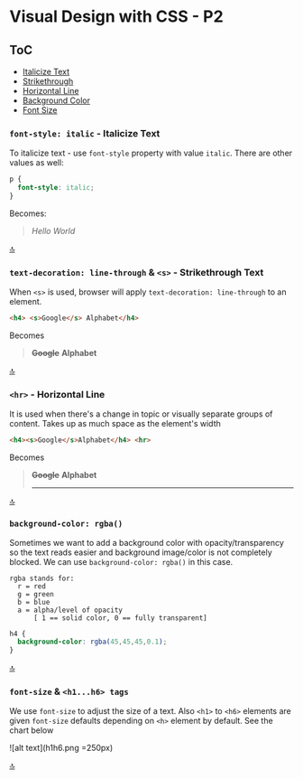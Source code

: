 # Visual Design with CSS - P2

## ToC
* [Italicize Text](#) 
* [Strikethrough](#)
* [Horizontal Line](#)
* [Background Color](#)
* [Font Size](#)

### `font-style: italic` - Italicize Text

To italicize text - use `font-style` property with value `italic`. There are other values as well:

```css
p {
  font-style: italic;
}
```
Becomes:

> *Hello World*
  
[🔝](#toc)  
  
### `text-decoration: line-through` & `<s>` - Strikethrough Text

When `<s>` is used, browser will apply `text-decoration: line-through` to an element.
  
```html
<h4> <s>Google</s> Alphabet</h4>
```

Becomes

> **~~Google~~** **Alphabet**

  
[🔝](#toc)  

### `<hr>` - Horizontal Line

It is used when there's a change in topic or visually separate groups of content. Takes up as much space as the element's width

```html
<h4><s>Google</s>Alphabet</h4> <hr>     
```
Becomes

>  **~~Google~~** **Alphabet**
> <hr>
  
[🔝](#toc)  

### `background-color: rgba()`

Sometimes we want to add a background color with opacity/transparency so the text reads easier and background image/color is not completely blocked. We can use `background-color: rgba()` in this case. 
```
rgba stands for:
  r = red
  g = green
  b = blue
  a = alpha/level of opacity 
      [ 1 == solid color, 0 == fully transparent]
```

```css
h4 {
  background-color: rgba(45,45,45,0.1);
}
```
  
[🔝](#toc)  

### `font-size` & `<h1...h6> tags`

We use `font-size` to adjust the size of a text. Also `<h1>` to `<h6>` elements are given `font-size` defaults depending on `<h>` element by default. See the chart below
  
![alt text](h1h6.png =250px)
  
  
  
[🔝](#toc)  
  
  
  

